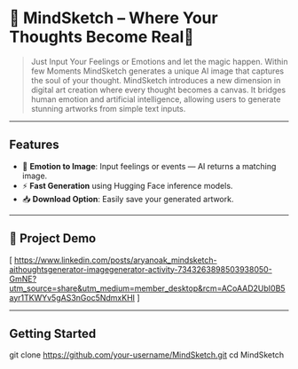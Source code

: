 # 🧠 MindSketch – Where Your Thoughts Become Real🤯

> Just Input Your Feelings or Emotions and let the magic happen. Within few Moments MindSketch generates a unique AI image that captures the soul of your thought.
> MindSketch introduces a new dimension in digital art creation where every thought becomes a canvas. It bridges human emotion and artificial intelligence,
>  allowing users to generate stunning artworks from simple text inputs. 


---

## Features

- 🎨 **Emotion to Image**: Input feelings or events — AI returns a matching image.
- ⚡ **Fast Generation** using Hugging Face inference models.
- 📥 **Download Option**: Easily save your generated artwork.

---

## 📸 Project Demo

[ https://www.linkedin.com/posts/aryanoak_mindsketch-aithoughtsgenerator-imagegenerator-activity-7343263898503938050-GmNE?utm_source=share&utm_medium=member_desktop&rcm=ACoAAD2UbI0B5ayr1TKWYv5gAS3nGoc5NdmxKHI ]

---

## Getting Started

git clone https://github.com/your-username/MindSketch.git
cd MindSketch


